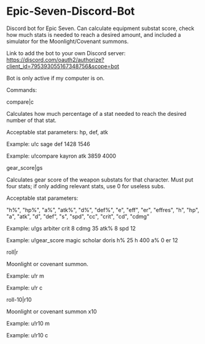# Epic-Seven-Discord-Bot
Discord bot for Epic Seven. Can calculate equipment substat score, check how much stats is needed to reach a desired amount,
and included a simulator for the Moonlight/Covenant summons.


Link to add the bot to your own Discord server: https://discord.com/oauth2/authorize?client_id=795393055167348756&scope=bot

Bot is only active if my computer is on.

Commands:

compare|c

Calculates how much percentage of a stat needed to reach the desired number of that stat.

Acceptable stat parameters: hp, def, atk

Example: u!c sage def 1428 1546

Example: u!compare kayron atk 3859 4000

gear_score|gs

Calculates gear score of the weapon substats for that character. Must put four stats; if only adding relevant stats, use 0 for useless subs.

Acceptable stat parameters:

"h%", "hp%", "a%", "atk%", "d%", "def%", "e", "eff", "er", "effres", "h", "hp", "a", "atk", "d", "def", "s", "spd", "cc", "crit", "cd", "cdmg"

Example: u!gs arbiter crit 8 cdmg 35 atk% 8 spd 12

Example: u!gear_score magic scholar doris h% 25 h 400 a% 0 er 12

roll|r

Moonlight or covenant summon.

Example: u!r m

Example: u!r c


roll-10|r10

Moonlight or covenant summon x10

Example: u!r10 m

Example: u!r10 c
